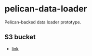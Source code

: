 # pelican-data-loader

Pelican-backed data loader prototype.

## S3 bucket

- [link](web.s3.wisc.edu/pelican-data-loader)
